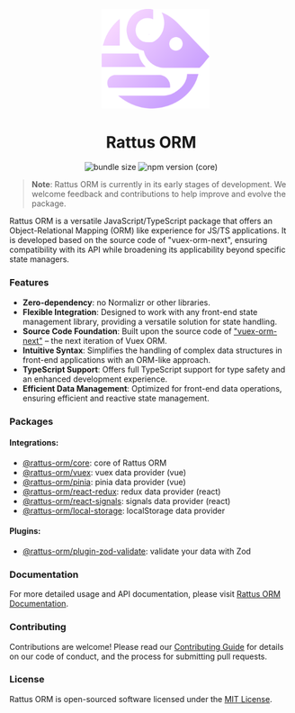<p align="center">
  <img style="margin-right: -15px" width="192px" src="./assets/logo.svg" alt="Rattus ORM">
</p>

<h1 align="center">Rattus ORM</h1>

<p align="center">
  <img alt="bundle size" src="https://img.shields.io/bundlephobia/minzip/%40rattus-orm%2Fcore">
  <img alt="npm version (core)" src="https://img.shields.io/npm/v/%40rattus-orm%2Fcore">
</p>

> **Note**: Rattus ORM is currently in its early stages of development. We welcome feedback and contributions to help improve and evolve the package.

Rattus ORM is a versatile JavaScript/TypeScript package that offers an Object-Relational Mapping (ORM) like experience for JS/TS applications. It is developed based on the source code of "vuex-orm-next", ensuring compatibility with its API while broadening its applicability beyond specific state managers.

### Features

- **Zero-dependency**: no Normalizr or other libraries.
- **Flexible Integration**: Designed to work with any front-end state management library, providing a versatile solution for state handling.
- **Source Code Foundation**: Built upon the source code of ["vuex-orm-next"](https://next.vuex-orm.org/) – the next iteration of Vuex ORM.
- **Intuitive Syntax**: Simplifies the handling of complex data structures in front-end applications with an ORM-like approach.
- **TypeScript Support**: Offers full TypeScript support for type safety and an enhanced development experience.
- **Efficient Data Management**: Optimized for front-end data operations, ensuring efficient and reactive state management.

### Packages
#### Integrations:
* [@rattus-orm/core](./packages/core): core of Rattus ORM
* [@rattus-orm/vuex](./packages/vuex): vuex data provider (vue)
* [@rattus-orm/pinia](./packages/pinia): pinia data provider (vue)
* [@rattus-orm/react-redux](./packages/react-redux): redux data provider (react)
* [@rattus-orm/react-signals](./packages/react-signals): signals data provider (react)
* [@rattus-orm/local-storage](./packages/local-storage): localStorage data provider

#### Plugins:
* [@rattus-orm/plugin-zod-validate](./packages/plugin-zod-validate): validate your data with Zod

### Documentation
For more detailed usage and API documentation, please visit [Rattus ORM Documentation](https://lyohaplotinka.github.io/rattus-orm/).

### Contributing
Contributions are welcome! Please read our [Contributing Guide](./CONTRIBUTING.md) for details 
on our code of conduct, and the process for submitting pull requests.

### License
Rattus ORM is open-sourced software licensed under the [MIT License](./LICENSE).
